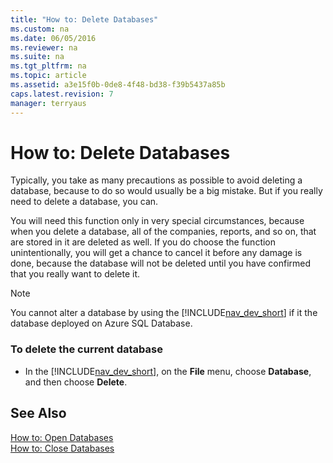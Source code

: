 ```yaml
---
title: "How to: Delete Databases"
ms.custom: na
ms.date: 06/05/2016
ms.reviewer: na
ms.suite: na
ms.tgt_pltfrm: na
ms.topic: article
ms.assetid: a3e15f0b-0de8-4f48-bd38-f39b5437a85b
caps.latest.revision: 7
manager: terryaus
---
```

# How to: Delete Databases
Typically, you take as many precautions as possible to avoid deleting a database, because to do so would usually be a big mistake. But if you really need to delete a database, you can.  
  
 You will need this function only in very special circumstances, because when you delete a database, all of the companies, reports, and so on, that are stored in it are deleted as well. If you do choose the function unintentionally, you will get a chance to cancel it before any damage is done, because the database will not be deleted until you have confirmed that you really want to delete it.  
  
> [!NOTE]  
>  You cannot alter a database by using the [!INCLUDE[nav_dev_short](includes/nav_dev_short_md.md)] if it the database deployed on Azure SQL Database.  
  
### To delete the current database  
  
-   In the [!INCLUDE[nav_dev_short](includes/nav_dev_short_md.md)], on the **File** menu, choose **Database**, and then choose **Delete**.  
  
## See Also  
 [How to: Open Databases](../Topic/How%20to:%20Open%20Databases.md)   
 [How to: Close Databases](../Topic/How%20to:%20Close%20Databases.md)